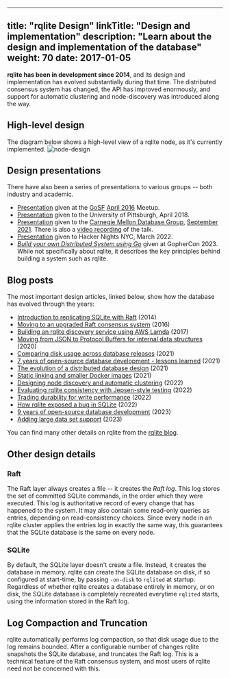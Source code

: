 
---
title: "rqlite Design"
linkTitle: "Design and implementation"
description: "Learn about the design and implementation of the database"
weight: 70
date: 2017-01-05
---
**rqlite has been in development since 2014**, and its design and implementation has evolved substantially during that time. The distributed consensus system has changed, the API has improved enormously, and support for automatic clustering and node-discovery was introduced along the way.

## High-level design
The diagram below shows a high-level view of a rqlite node, as it's currently implemented.
![node-design](https://user-images.githubusercontent.com/536312/133258366-1f2fbc50-8493-4ba6-8d62-04c57e39eb6f.png)

## Design presentations
There have also been a series of presentations to various groups -- both industry and academic.
- [Presentation](https://www.slideshare.net/PhilipOToole/rqlite-replicating-sqlite-via-raft-consensu) given at the [GoSF](https://www.meetup.com/golangsf/) [April 2016](https://www.meetup.com/golangsf/events/230127735/) Meetup.
- [Presentation](https://docs.google.com/presentation/d/1lSNrZJUbAGD-ZsfD8B6_VPLVjq5zb7SlJMzDblq2yzU/edit?usp=sharing) given to the University of Pittsburgh, April 2018.
- [Presentation]( https://www.philipotoole.com/2021-rqlite-cmu-tech-talk) given to the [Carnegie Mellon Database Group](https://db.cs.cmu.edu/), [September 2021](https://db.cs.cmu.edu/events/vaccination-2021-rqlite-the-distributed-database-built-on-raft-and-sqlite-philip-otoole/). There is also a [video recording](https://www.youtube.com/watch?v=JLlIAWjvHxM) of the talk.
- [Presentation](https://docs.google.com/presentation/d/1E0MpQbUA6JOP2GjA60CNN0ER8fia0TP6kdJ41U9Jdy4/edit#slide=id.p) given to Hacker Nights NYC, March 2022.
- [_Build your own Distributed System using Go_](https://www.philipotoole.com/gophercon2023) given at GopherCon 2023. While not specifically about rqlite, it describes the key principles behind building a system such as rqlite.

## Blog posts

The most important design articles, linked below, show how the database has evolved through the years:
- [Introduction to replicating SQLite with Raft](https://www.philipotoole.com/replicating-sqlite-using-raft-consensus/) (2014)
- [Moving to an upgraded Raft consensus system](https://www.philipotoole.com/rqlite-replicated-sqlite-with-new-raft-consensus-and-api/) (2016)
- [Building an rqlite discovery service using AWS Lamda](https://www.philipotoole.com/building-a-cluster-discovery-service-with-aws-lambda-and-dynamodb/) (2017)
- [Moving from JSON to Protocol Buffers for internal data structures](https://www.philipotoole.com/moving-to-protocol-buffers-with-rqlite-5-7-0/) (2020)
- [Comparing disk usage across database releases](https://www.philipotoole.com/rqlite-5-10-0-released-comparing-its-disk-usage-to-5-6-0/) (2021)
- [7 years of open-source database development - lessons learned](https://www.philipotoole.com/7-years-of-open-source-database-development-lessons-learned/) (2021)
- [The evolution of a distributed database design](https://www.philipotoole.com/rqlite-6-0-0-building-for-the-future/) (2021)
- [Static linking and smaller Docker images](https://www.philipotoole.com/rqlite-static-linking-and-smaller-docker-images/) (2021)
- [Designing node discovery and automatic clustering](https://www.philipotoole.com/rqlite-7-0-designing-node-discovery-and-automatic-clustering/) (2022)
- [Evaluating rqlite consistency with Jepsen-style testing](https://www.philipotoole.com/testing-rqlite-read-consistency/) (2022)
- [Trading durability for write performance](https://www.philipotoole.com/rqlite-trading-durability-for-performance/) (2022)
- [How rqlite exposed a bug in SQLite](https://www.philipotoole.com/how-i-found-a-bug-in-sqlite/) (2022)
- [9 years of open-source database development](https://www.philipotoole.com/9-years-of-open-source-database-development-the-design-docs/) (2023)
- [Adding large data set support](https://www.philipotoole.com/rqlite-8-0-large-dataset-support-and-core-feature-upgrades/) (2023)

You can find many other details on rqlite from the [rqlite blog](https://www.philipotoole.com/tag/rqlite/).

## Other design details
### Raft
The Raft layer always creates a file -- it creates the _Raft log_. This log stores the set of committed SQLite commands, in the order which they were executed. This log is authoritative record of every change that has happened to the system. It may also contain some read-only queries as entries, depending on read-consistency choices. Since every node in an rqlite cluster applies the entries log in exactly the same way, this guarantees that the SQLite database is the same on every node.

### SQLite
By default, the SQLite layer doesn't create a file. Instead, it creates the database in memory. rqlite can create the SQLite database on disk, if so configured at start-time, by passing `-on-disk` to `rqlited` at startup. Regardless of whether rqlite creates a database entirely in memory, or on disk, the SQLite database is completely recreated everytime `rqlited` starts, using the information stored in the Raft log.

## Log Compaction and Truncation
rqlite automatically performs log compaction, so that disk usage due to the log remains bounded. After a configurable number of changes rqlite snapshots the SQLite database, and truncates the Raft log. This is a technical feature of the Raft consensus system, and most users of rqlite need not be concerned with this.
